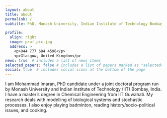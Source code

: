 ```yaml
---
layout: about
title: about
permalink: /
subtitle: PhD, Monash University, Indian Institute of Technology Bombay

profile:
  align: right
  image: prof_pic.jpg
  address: >
    <p>044 777 684 4596</p>
    <p>Glasgow, United Kingdom</p>
news: true  # includes a list of news items
selected_papers: false # includes a list of papers marked as "selected={true}"
social: true  # includes social icons at the bottom of the page
---
```

I am Mohammad Imaran, PhD candidate under a joint doctoral program run by Monash University and Indian Institute of Technology (IIT) Bombay, India. I have a master’s degree in Chemical Engineering from IIT Guwahati. My research deals with modelling of biological systems and stochastic processes. I also enjoy playing badminton, reading history/socio-political issues, and cooking. 
